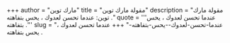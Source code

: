 +++
author = "مارك توين"
title = "مقولة مارك توين"
description = "مقولة مارك توين: عندما تحسن لعدوك ، يحس بتفاهته ."
quote = '''عندما تحسن لعدوك ، يحس بتفاهته .''' 
slug = "عندما-تحسن-لعدوك--يحس-بتفاهته-"
+++
عندما تحسن لعدوك ، يحس بتفاهته .
